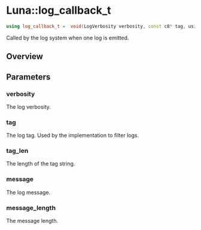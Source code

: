 # Luna::log_callback_t

```c++
using log_callback_t =  void(LogVerbosity verbosity, const c8* tag, usize tag_length, const c8* message, usize message_length)
```

Called by the log system when one log is emitted. 

## Overview


## Parameters
### verbosity
The log verbosity. 

### tag
The log tag. Used by the implementation to filter logs. 

### tag_len
The length of the tag string. 

### message
The log message. 

### message_length
The message length. 

